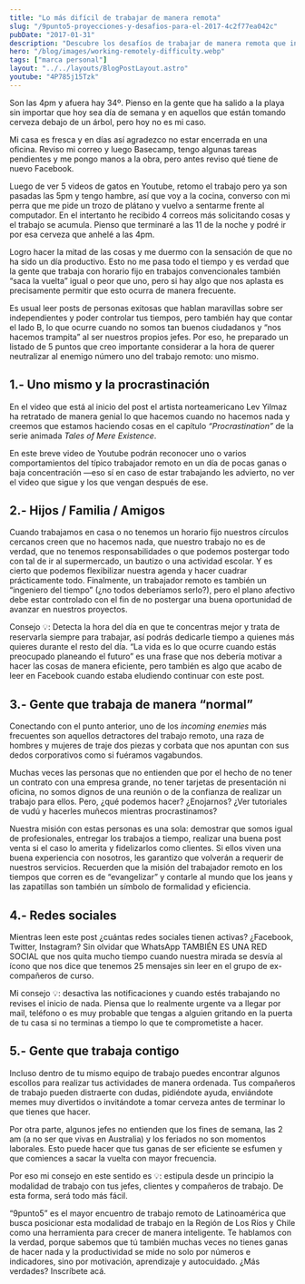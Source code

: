 ```yaml
---
title: "Lo más difícil de trabajar de manera remota"
slug: "/9punto5-proyecciones-y-desafios-para-el-2017-4c2f77ea042c"
pubDate: "2017-01-31"
description: "Descubre los desafíos de trabajar de manera remota que incluyen la procrastinación y las distracciones"
hero: "/blog/images/working-remotely-difficulty.webp"
tags: ["marca personal"]
layout: "../../layouts/BlogPostLayout.astro"
youtube: "4P785j15Tzk"
---
```


Son las 4pm y afuera hay 34º. Pienso en la gente que ha salido a la playa sin importar que hoy sea día de semana y en aquellos que están tomando cerveza debajo de un árbol, pero hoy no es mi caso.

Mi casa es fresca y en días así agradezco no estar encerrada en una oficina. Reviso mi correo y luego Basecamp, tengo algunas tareas pendientes y me pongo manos a la obra, pero antes reviso qué tiene de nuevo Facebook.

Luego de ver 5 videos de gatos en Youtube, retomo el trabajo pero ya son pasadas las 5pm y tengo hambre, así que voy a la cocina, converso con mi perra que me pide un trozo de plátano y vuelvo a sentarme frente al computador. En el intertanto he recibido 4 correos más solicitando cosas y el trabajo se acumula. Pienso que terminaré a las 11 de la noche y podré ir por esa cerveza que anhelé a las 4pm.

Logro hacer la mitad de las cosas y me duermo con la sensación de que no ha sido un día productivo. Esto no me pasa todo el tiempo y es verdad que la gente que trabaja con horario fijo en trabajos convencionales también “saca la vuelta” igual o peor que uno, pero si hay algo que nos aplasta es precisamente permitir que esto ocurra de manera frecuente.

Es usual leer posts de personas exitosas que hablan maravillas sobre ser independientes y poder controlar tus tiempos, pero también hay que contar el lado B, lo que ocurre cuando no somos tan buenos ciudadanos y “nos hacemos trampita” al ser nuestros propios jefes. Por eso, he preparado un listado de 5 puntos que creo importante considerar a la hora de querer neutralizar al enemigo número uno del trabajo remoto: uno mismo.

## 1.- Uno mismo y la procrastinación

En el video que está al inicio del post el artista norteamericano Lev Yilmaz ha retratado de manera genial lo que hacemos cuando no hacemos nada y creemos que estamos haciendo cosas en el capítulo _“Procrastination”_ de la serie animada _Tales of Mere Existence_. 

En este breve video de Youtube podrán reconocer uno o varios comportamientos del típico trabajador remoto en un día de pocas ganas o baja concentración —eso sí en caso de estar trabajando les advierto, no ver el video que sigue y los que vengan después de ese.

## 2.- Hijos / Familia / Amigos

Cuando trabajamos en casa o no tenemos un horario fijo nuestros círculos cercanos creen que no hacemos nada, que nuestro trabajo no es de verdad, que no tenemos responsabilidades o que podemos postergar todo con tal de ir al supermercado, un bautizo o una actividad escolar. Y es cierto que podemos flexibilizar nuestra agenda y hacer cuadrar prácticamente todo. Finalmente, un trabajador remoto es también un “ingeniero del tiempo” (¿no todos deberíamos serlo?), pero el plano afectivo debe estar controlado con el fin de no postergar una buena oportunidad de avanzar en nuestros proyectos.

Consejo 💡: Detecta la hora del día en que te concentras mejor y trata de reservarla siempre para trabajar, así podrás dedicarle tiempo a quienes más quieres durante el resto del día. “La vida es lo que ocurre cuando estás preocupado planeando el futuro” es una frase que nos debería motivar a hacer las cosas de manera eficiente, pero también es algo que acabo de leer en Facebook cuando estaba eludiendo continuar con este post.

## 3.- Gente que trabaja de manera “normal”

Conectando con el punto anterior, uno de los _incoming enemies_ más frecuentes son aquellos detractores del trabajo remoto, una raza de hombres y mujeres de traje dos piezas y corbata que nos apuntan con sus dedos corporativos como si fuéramos vagabundos.

Muchas veces las personas que no entienden que por el hecho de no tener un contrato con una empresa grande, no tener tarjetas de presentación ni oficina, no somos dignos de una reunión o de la confianza de realizar un trabajo para ellos. Pero, ¿qué podemos hacer? ¿Enojarnos? ¿Ver tutoriales de vudú y hacerles muñecos mientras procrastinamos?

Nuestra misión con estas personas es una sola: demostrar que somos igual de profesionales, entregar los trabajos a tiempo, realizar una buena post venta si el caso lo amerita y fidelizarlos como clientes. Si ellos viven una buena experiencia con nosotros, les garantizo que volverán a requerir de nuestros servicios. Recuerden que la misión del trabajador remoto en los tiempos que corren es de “evangelizar” y contarle al mundo que los jeans y las zapatillas son también un símbolo de formalidad y eficiencia.

## 4.- Redes sociales

Mientras leen este post ¿cuántas redes sociales tienen activas? ¿Facebook, Twitter, Instagram? Sin olvidar que WhatsApp TAMBIÉN ES UNA RED SOCIAL que nos quita mucho tiempo cuando nuestra mirada se desvía al ícono que nos dice que tenemos 25 mensajes sin leer en el grupo de ex-compañeros de curso.

Mi consejo 💡: desactiva las notificaciones y cuando estés trabajando no revises el inicio de nada. Piensa que lo realmente urgente va a llegar por mail, teléfono o es muy probable que tengas a alguien gritando en la puerta de tu casa si no terminas a tiempo lo que te comprometiste a hacer.

## 5.- Gente que trabaja contigo

Incluso dentro de tu mismo equipo de trabajo puedes encontrar algunos escollos para realizar tus actividades de manera ordenada. Tus compañeros de trabajo pueden distraerte con dudas, pidiéndote ayuda, enviándote memes muy divertidos o invitándote a tomar cerveza antes de terminar lo que tienes que hacer.

Por otra parte, algunos jefes no entienden que los fines de semana, las 2 am (a no ser que vivas en Australia) y los feriados no son momentos laborales. Esto puede hacer que tus ganas de ser eficiente se esfumen y que comiences a sacar la vuelta con mayor frecuencia.

Por eso mi consejo en este sentido es 💡: estipula desde un principio la modalidad de trabajo con tus jefes, clientes y compañeros de trabajo. De esta forma, será todo más fácil.

“9punto5” es el mayor encuentro de trabajo remoto de Latinoamérica que busca posicionar esta modalidad de trabajo en la Región de Los Ríos y Chile como una herramienta para crecer de manera inteligente. Te hablamos con la verdad, porque sabemos que tú también muchas veces no tienes ganas de hacer nada y la productividad se mide no solo por números e indicadores, sino por motivación, aprendizaje y autocuidado. ¿Más verdades? Inscríbete acá.